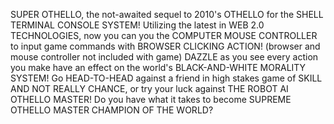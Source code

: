 SUPER OTHELLO, the not-awaited sequel to 2010's OTHELLO for the SHELL TERMINAL CONSOLE SYSTEM! Utilizing the latest in WEB 2.0 TECHNOLOGIES, now you can you the COMPUTER MOUSE CONTROLLER to input game commands with BROWSER CLICKING ACTION! (browser and mouse controller not included with game) DAZZLE as you see every action you make have an effect on the world's BLACK-AND-WHITE MORALITY SYSTEM! Go HEAD-TO-HEAD against a friend in high stakes game of SKILL AND NOT REALLY CHANCE, or try your luck against THE ROBOT AI OTHELLO MASTER! Do you have what it takes to become SUPREME OTHELLO MASTER CHAMPION OF THE WORLD?
